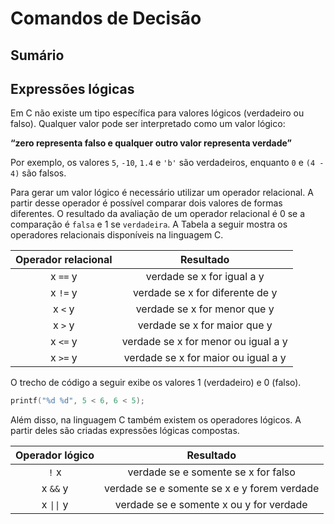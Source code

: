 # Comandos de Decisão

## Sumário

## Expressões lógicas

Em C não existe um tipo específica para valores lógicos (verdadeiro ou falso). Qualquer valor pode ser interpretado como um valor lógico:

**“zero representa falso e qualquer outro valor representa verdade”**

Por exemplo, os valores `5`, `-10`, `1.4` e `'b'` são verdadeiros, enquanto `0` e `(4 - 4)` são falsos.

Para gerar um valor lógico é necessário utilizar um operador relacional. A partir desse operador é possível comparar dois valores de formas diferentes. O resultado da avaliação de um operador relacional é 0 se a comparação é `falsa` e 1 se `verdadeira`. A Tabela a seguir mostra os operadores relacionais disponíveis na linguagem C.

| Operador relacional |              Resultado              |
|:-------------------:|:-----------------------------------:|
| x `==` y              | verdade se x for igual a y          |
| x `!=` y              | verdade se x for diferente de y     |
| x `<` y               | verdade se x for menor que y        |
| x `>` y               | verdade se x for maior que y        |
| x `<=` y              | verdade se x for menor ou igual a y |
| x `>=` y              | verdade se x for maior ou igual a y |

O trecho de código a seguir exibe os valores 1 (verdadeiro) e 0 (falso).

```C
printf("%d %d", 5 < 6, 6 < 5);
```

Além disso, na linguagem C também existem os operadores lógicos. A partir deles são criadas expressões lógicas compostas.

| Operador lógico |                  Resultado                  |
|:---------------:|:-------------------------------------------:|
| `!` x             | verdade se e somente se x for falso         |
| x `&&` y          | verdade se e somente se x e y forem verdade |
| x `\|\|` y        | verdade se e somente x ou y for verdade     |